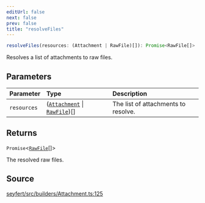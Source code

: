 ```yaml
---
editUrl: false
next: false
prev: false
title: "resolveFiles"
---
```


```ts
resolveFiles(resources: (Attachment | RawFile)[]): Promise<RawFile[]>
```

Resolves a list of attachments to raw files.

## Parameters

| Parameter | Type | Description |
| :------ | :------ | :------ |
| `resources` | ([`Attachment`](/api/classes/attachment/) \| [`RawFile`](/api/interfaces/rawfile/))[] | The list of attachments to resolve. |

## Returns

`Promise`\<[`RawFile`](/api/interfaces/rawfile/)[]\>

The resolved raw files.

## Source

[seyfert/src/builders/Attachment.ts:125](https://github.com/potoland/potocuit/blob/e332d7a/src/builders/Attachment.ts#L125)

